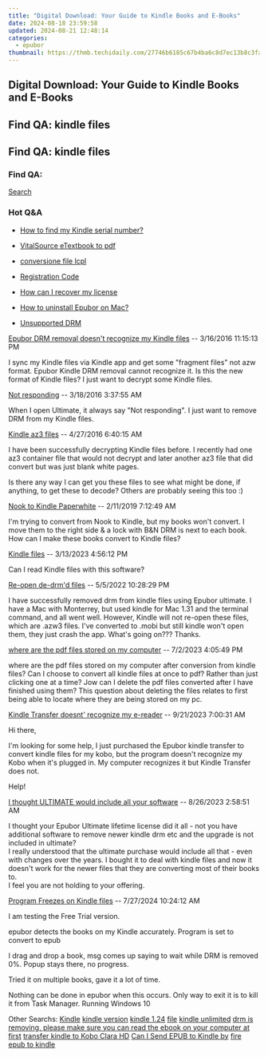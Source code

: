 ```yaml
---
title: "Digital Download: Your Guide to Kindle Books and E-Books"
date: 2024-08-18 23:59:58
updated: 2024-08-21 12:48:14
categories:
  - epubor
thumbnail: https://thmb.techidaily.com/27746b6185c67b4ba6c8d7ec13b8c3fa4b801e4bbd0528bdfed36b2cacc46f01.jpg
---
```


## Digital Download: Your Guide to Kindle Books and E-Books

## Find QA: kindle files



## Find QA: kindle files

### Find QA:

[Search](http://www.epubor.com/Search.aspx?SystemID=46 "Find QA") 

### Hot Q&A

* [How to find my Kindle serial number?](https://tools.techidaily.com/epubor/products/)
* [VitalSource eTextbook to pdf](https://tools.techidaily.com/epubor/products/)
* [conversione file lcpl](https://tools.techidaily.com/epubor/products/)
* [Registration Code](https://tools.techidaily.com/epubor/products/)

* [How can I recover my license](https://tools.techidaily.com/epubor/products/)
* [How to uninstall Epubor on Mac?](https://tools.techidaily.com/epubor/products/)
* [Unsupported DRM](https://tools.techidaily.com/epubor/products/)

[Epubor DRM removal doesn't recognize my Kindle files](https://tools.techidaily.com/epubor/products/) \-- 3/16/2016 11:15:13 PM 

I sync my Kindle files via Kindle app and get some "fragment files" not azw format. Epubor Kindle DRM removal cannot recognize it. Is this the new format of Kindle files? I just want to decrypt some Kindle files. 

[Not responding](https://tools.techidaily.com/epubor/products/) \-- 3/18/2016 3:37:55 AM 

When I open Ultimate, it always say "Not responding". I just want to remove DRM from my Kindle files.

[Kindle az3 files](https://tools.techidaily.com/epubor/products/) \-- 4/27/2016 6:40:15 AM 

I have been successfully decrypting Kindle files before. I recently had one az3 container file that would not decrypt and later another az3 file that did convert but was just blank white pages.

 Is there any way I can get you these files to see what might be done, if anything, to get these to decode? Others are probably seeing this too :)

[Nook to Kindle Paperwhite](https://tools.techidaily.com/epubor/products/) \-- 2/11/2019 7:12:49 AM 

I'm trying to convert from Nook to Kindle, but my books won't convert. I move them to the right side & a lock with B&N DRM is next to each book. How can I make these books convert to Kindle files?

[Kindle files](https://tools.techidaily.com/epubor/products/) \-- 3/13/2023 4:56:12 PM 

Can I read Kindle files with this software?

[Re-open de-drm'd files](https://tools.techidaily.com/epubor/products/) \-- 5/5/2022 10:28:29 PM 

I have successfully removed drm from kindle files using Epubor ultimate. I have a Mac with Monterrey, but used kindle for Mac 1.31 and the terminal command, and all went well. However, Kindle will not re-open these files, which are .azw3 files. I've converted to .mobi but still kindle won't open them, they just crash the app. What's going on??? Thanks.

[where are the pdf files stored on my computer](https://tools.techidaily.com/epubor/products/) \-- 7/2/2023 4:05:49 PM 

where are the pdf files stored on my computer after conversion from kindle files? Can I choose to convert all kindle files at once to pdf? Rather than just clicking one at a time? Jow can I delete the pdf files converted after I have finished using them? This question about deleting the files relates to first being able to locate where they are being stored on my pc.

[Kindle Transfer doesnt' recognize my e-reader](https://tools.techidaily.com/epubor/reader/) \-- 9/21/2023 7:00:31 AM 

Hi there,

 I'm looking for some help, I just purchased the Epubor kindle transfer to convert kindle files for my kobo, but the program doesn't recognize my Kobo when it's plugged in. My computer recognizes it but Kindle Transfer does not.

 Help!  

[I thought ULTIMATE would include all your software](https://tools.techidaily.com/epubor/ultimate/) \-- 8/26/2023 2:58:51 AM 

I thought your Epubor Ultimate lifetime license did it all - not you have additional software to remove newer kindle drm etc and the upgrade is not included in ultimate?   
 I really understood that the ultimate purchase would include all that - even with changes over the years. I bought it to deal with kindle files and now it doesn't work for the newer files that they are converting most of their books to.  
 I feel you are not holding to your offering.

[Program Freezes on Kindle files](https://tools.techidaily.com/epubor/products/) \-- 7/27/2024 10:24:12 AM 

I am testing the Free Trial version.

 epubor detects the books on my Kindle accurately. Program is set to convert to epub

 I drag and drop a book, msg comes up saying to wait while DRM is removed 0%. Popup stays there, no progress.

 Tried it on multiple books, gave it a lot of time.

 Nothing can be done in epubor when this occurs. Only way to exit it is to kill it from Task Manager. Running Windows 10

 Other Searchs: [Kindle](https://tools.techidaily.com/epubor/products/) [kindle version](https://tools.techidaily.com/epubor/products/) [kindle 1.24](https://tools.techidaily.com/epubor/products/) [file](https://tools.techidaily.com/epubor/products/) [kindle unlimited](https://tools.techidaily.com/epubor/products/) [drm is removing, please make sure you can read the ebook on your computer at first](https://tools.techidaily.com/epubor/products/) [transfer kindle to Kobo Clara HD](https://tools.techidaily.com/epubor/transfer/) [Can I Send EPUB to Kindle by](https://tools.techidaily.com/epubor/products/) [fire](https://tools.techidaily.com/epubor/products/) [epub to kindle](https://tools.techidaily.com/epubor/products/)

<ins class="adsbygoogle"
     style="display:block"
     data-ad-format="autorelaxed"
     data-ad-client="ca-pub-7571918770474297"
     data-ad-slot="1223367746"></ins>



<ins class="adsbygoogle"
     style="display:block"
     data-ad-client="ca-pub-7571918770474297"
     data-ad-slot="8358498916"
     data-ad-format="auto"
     data-full-width-responsive="true"></ins>
